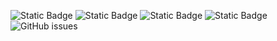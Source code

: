 ![Static Badge](https://img.shields.io/badge/blacklists-60-000000) ![Static Badge](https://img.shields.io/badge/blacklisted-2938603-cc0000) ![Static Badge](https://img.shields.io/badge/whitelisted-2242-00CC00) ![Static Badge](https://img.shields.io/badge/streaming_blacklist-28107-000000) ![GitHub issues](https://img.shields.io/github/issues/fabriziosalmi/blacklists)
